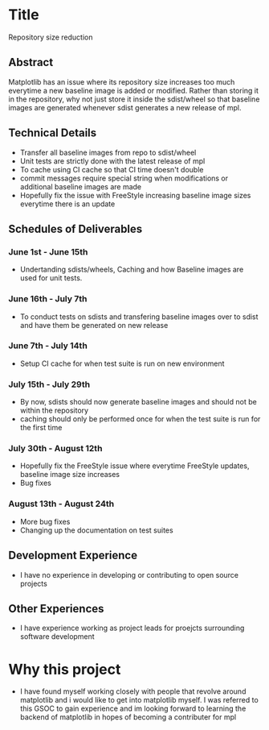 # Title 
Repository size reduction

## Abstract 
Matplotlib has an issue where its repository size increases too much everytime a new baseline image is added or modified. Rather than storing it in the repository, why not just store it inside the sdist/wheel so that baseline images are generated whenever sdist generates a new release of mpl.

## Technical Details 
- Transfer all baseline images from repo to sdist/wheel
- Unit tests are strictly done with the latest release of mpl
- To cache using CI cache so that CI time doesn't double
- commit messages require special string when modifications or additional baseline images are made
- Hopefully fix the issue with FreeStyle increasing baseline image sizes everytime there is an update 

## Schedules of Deliverables

### June 1st - June 15th
- Undertanding sdists/wheels, Caching and how Baseline images are used for unit tests.

### June 16th - July 7th
- To conduct tests on sdists and transfering baseline images over to sdist and have them be generated on new release

### June 7th - July 14th 
- Setup CI cache for when test suite is run on new environment 

### July 15th - July 29th
- By now, sdists should now generate baseline images and should not be within the repository
- caching should only be performed once for when the test suite is run for the first time

### July 30th - August 12th
- Hopefully fix the FreeStyle issue where everytime FreeStyle updates, baseline image size increases
- Bug fixes 

### August 13th - August 24th
- More bug fixes
- Changing up the documentation on test suites

## Development Experience
- I have no experience in developing or contributing to open source projects

## Other Experiences
- I have experience working as project leads for proejcts surrounding software development 

# Why this project
- I have found myself working closely with people that revolve around matplotlib and i would like to get into matplotlib myself. I was referred to this GSOC to gain experience and im looking forward to learning the backend of matplotlib in hopes of becoming a contributer for mpl
